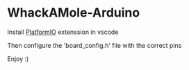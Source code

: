 # WhackAMole-Arduino

Install [PlatformIO](https://platformio.org/platformio-ide) extenssion in vscode

Then configure the 'board_config.h' file with the correct pins

Enjoy :)